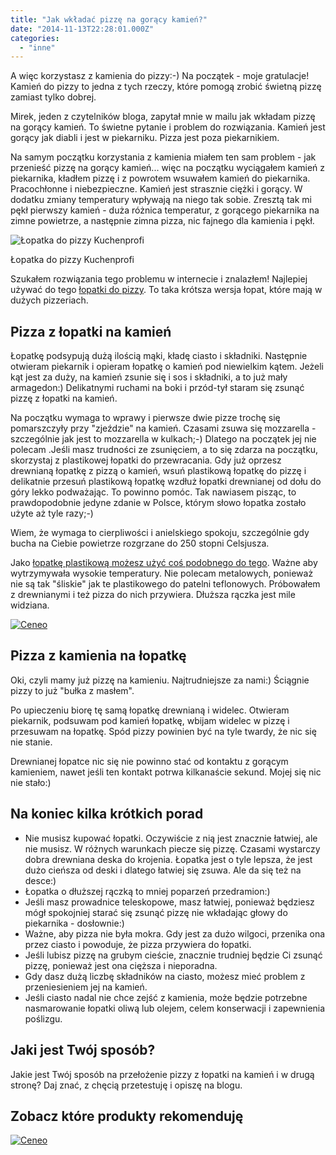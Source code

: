```yaml
---
title: "Jak wkładać pizzę na gorący kamień?"
date: "2014-11-13T22:28:01.000Z"
categories: 
  - "inne"
---
```


A więc korzystasz z kamienia do pizzy:-) Na początek - moje gratulacje! Kamień do pizzy to jedna z tych rzeczy, które pomogą zrobić świetną pizzę zamiast tylko dobrej.

Mirek, jeden z czytelników bloga, zapytał mnie w mailu jak wkładam pizzę na gorący kamień. To świetne pytanie i problem do rozwiązania. Kamień jest gorący jak diabli i jest w piekarniku. Pizza jest poza piekarnikiem.

Na samym początku korzystania z kamienia miałem ten sam problem - jak przenieść pizzę na gorący kamień... więc na początku wyciągałem kamień z piekarnika, kładłem pizzę i z powrotem wsuwałem kamień do piekarnika. Pracochłonne i niebezpieczne. Kamień jest strasznie ciężki i gorący. W dodatku zmiany temperatury wpływają na niego tak sobie. Zresztą tak mi pękł pierwszy kamień - duża różnica temperatur, z gorącego piekarnika na zimne powietrze, a następnie zimna pizza, nic fajnego dla kamienia i pękł.

![Łopatka do pizzy Kuchenprofi](./images/lopatka-do-pizzy-kuchenprofi-300x300.jpg)

Łopatka do pizzy Kuchenprofi

Szukałem rozwiązania tego problemu w internecie i znalazłem! Najlepiej używać do tego <a title="Łopatka do pizzy" href="/lopatka-pizzy/">łopatki do pizzy</a>. To taka krótsza wersja łopat, które mają w dużych pizzeriach.

## Pizza z łopatki na kamień

Łopatkę podsypują dużą ilością mąki, kładę ciasto i składniki. Następnie otwieram piekarnik i opieram łopatkę o kamień pod niewielkim kątem. Jeżeli kąt jest za duży, na kamień zsunie się i sos i składniki, a to już mały armagedon:) Delikatnymi ruchami na boki i przód-tył staram się zsunąć pizzę z łopatki na kamień.

Na początku wymaga to wprawy i pierwsze dwie pizze trochę się pomarszczyły przy "zjeździe" na kamień. Czasami zsuwa się mozzarella - szczególnie jak jest to mozzarella w kulkach;-) Dlatego na początek jej nie polecam .Jeśli masz trudności ze zsunięciem, a to się zdarza na początku, skorzystaj z plastikowej łopatki do przewracania. Gdy już oprzesz drewnianą łopatkę z pizzą o kamień, wsuń plastikową łopatkę do pizzę i delikatnie przesuń plastikową łopatkę wzdłuż łopatki drewnianej od dołu do góry lekko podważając. To powinno pomóc. Tak nawiasem pisząc, to prawdopodobnie jedyne zdanie w Polsce, którym słowo łopatka zostało użyte aż tyle razy;-)

Wiem, że wymaga to cierpliwości i anielskiego spokoju, szczególnie gdy bucha na Ciebie powietrze rozgrzane do 250 stopni Celsjusza.

Jako [łopatkę plastikową możesz użyć coś podobnego do tego](http://www.ceneo.pl/2395917#cid=7705&crid=36300&pid=5958). Ważne aby wytrzymywała wysokie temperatury. Nie polecam metalowych, ponieważ nie są tak "śliskie" jak te plastikowego do patelni teflonowych. Próbowałem z drewnianymi i też pizza do nich przywiera. Dłuższa rączka jest mile widziana.

[![Ceneo](./images/ap-logo-transparent-small.png)](http://www.ceneo.pl/#pid=5958&crid=36299&cid=7705 "Ceneo") 

<script type="text/javascript" charset="utf-8">// <![CDATA[ if (typeof CeneoAPOptions == "undefined" || CeneoAPOptions == null) { var CeneoAPOptions = new Array(); stamp = parseInt(new Date().getTime()/86400, 10); var script = document.createElement("script"); script.setAttribute("type", "text/javascript"); script.setAttribute("src", "//partnerzyapi.ceneo.pl/External/ap.js?"+stamp); script.setAttribute("charset", "utf-8"); var head = document.getElementsByTagName("head")[0]; head.appendChild(script); } CeneoAPOptions[CeneoAPOptions.length] = { ad_creation: 36299, ad_channel: 7705, ad_partner: 5958, ad_type: 3, ad_content: '33288431,2395917,1380187,26444664', ad_format: 1, ad_newpage: true, ad_basket: true, ad_container: 'ceneoaffcontainer36299', ad_formatTypeId: 1, ad_contextual: false, ad_recommended: false }; // ]]></script>

## Pizza z kamienia na łopatkę

Oki, czyli mamy już pizzę na kamieniu. Najtrudniejsze za nami:) Ściągnie pizzy to już "bułka z masłem".

Po upieczeniu biorę tę samą łopatkę drewnianą i widelec. Otwieram piekarnik, podsuwam pod kamień łopatkę, wbijam widelec w pizzę i przesuwam na łopatkę. Spód pizzy powinien być na tyle twardy, że nic się nie stanie.

Drewnianej łopatce nic się nie powinno stać od kontaktu z gorącym kamieniem, nawet jeśli ten kontakt potrwa kilkanaście sekund. Mojej się nic nie stało:)

## Na koniec kilka krótkich porad

- Nie musisz kupować łopatki. Oczywiście z nią jest znacznie łatwiej, ale nie musisz. W różnych warunkach piecze się pizzę. Czasami wystarczy dobra drewniana deska do krojenia. Łopatka jest o tyle lepsza, że jest dużo cieńsza od deski i dlatego łatwiej się zsuwa. Ale da się też na desce:)
- Łopatka o dłuższej rączką to mniej poparzeń przedramion:)
- Jeśli masz prowadnice teleskopowe, masz łatwiej, ponieważ będziesz mógł spokojniej starać się zsunąć pizzę nie wkładając głowy do piekarnika - dosłownie:)
- Ważne, aby pizza nie była mokra. Gdy jest za dużo wilgoci, przenika ona przez ciasto i powoduje, że pizza przywiera do łopatki.
- Jeśli lubisz pizzę na grubym cieście, znacznie trudniej będzie Ci zsunąć pizzę, ponieważ jest ona cięższa i nieporadna.
- Gdy dasz dużą liczbę składników na ciasto, możesz mieć problem z przeniesieniem jej na kamień.
- Jeśli ciasto nadal nie chce zejść z kamienia, może będzie potrzebne nasmarowanie łopatki oliwą lub olejem, celem konserwacji i zapewnienia poślizgu.

## Jaki jest Twój sposób?

Jakie jest Twój sposób na przełożenie pizzy z łopatki na kamień i w drugą stronę? Daj znać, z chęcią przetestuję i opiszę na blogu.

## Zobacz które produkty rekomenduję

[![Ceneo](./images/ap-logo-transparent-small.png)](http://www.ceneo.pl/#pid=5958&crid=36301&cid=7705 "Ceneo") 

<script type="text/javascript" charset="utf-8">// <![CDATA[ if (typeof CeneoAPOptions == "undefined" || CeneoAPOptions == null) { var CeneoAPOptions = new Array(); stamp = parseInt(new Date().getTime()/86400, 10); var script = document.createElement("script"); script.setAttribute("type", "text/javascript"); script.setAttribute("src", "//partnerzyapi.ceneo.pl/External/ap.js?"+stamp); script.setAttribute("charset", "utf-8"); var head = document.getElementsByTagName("head")[0]; head.appendChild(script); } <div></div> CeneoAPOptions[CeneoAPOptions.length] = { ad_creation: 36301, ad_channel: 7705, ad_partner: 5958, ad_type: 3, ad_content: '6754864,10200823,36965956,39237890,39237891', ad_format: 1, ad_newpage: true, ad_basket: true, ad_container: 'ceneoaffcontainer36301', ad_formatTypeId: 1, ad_contextual: false, ad_recommended: false }; // ]]></script>
